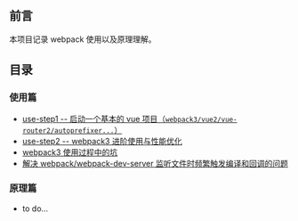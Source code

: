 ## 前言

本项目记录 webpack 使用以及原理理解。

## 目录

### 使用篇

+ [use-step1 -- 启动一个基本的 vue 项目（`webpack3/vue2/vue-router2/autoprefixer...`）](https://github.com/liuyuanyangscript/deep-webpack/issues/1)
+ [use-step2 -- webpack3 进阶使用与性能优化](https://github.com/liuyuanyangscript/deep-webpack/issues/2)
+ [webpack3 使用过程中的坑](https://github.com/liuyuanyangscript/deep-webpack/issues/3)
+ [解决 webpack/webpack-dev-server 监听文件时频繁触发编译和回调的问题](https://github.com/liuyuanyangscript/deep-webpack/issues/4)

### 原理篇

+ to do...
